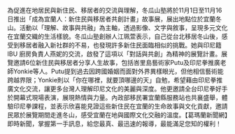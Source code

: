 為促進在地居民與新住民、移居者的交流與理解，冬瓜山塾將於11月1日至11月16日推出「成為宜蘭人：新住民與移居者共創計畫」故事展，展出地點位於宜蘭冬山。活動以「理解、故事與共融」為主軸，透過影像、文字與敘事，呈現多元文化在宜蘭交織的生活樣貌。冬瓜山塾創辦人江珮萱表示，自己從台北移居冬山後，感受到移居者融入新社群的不易，也發現許多新住民面臨相似的挑戰。她與印尼籍 IBU 廚房負責人燕妮的交流，啟發了這項以「對話與共創」為精神的展覽計畫。展覽邀請6位新住民與移居者分享人生故事，包括峇里島藝術家Putu及印尼拳推廣老師Yonkie等人。Putu提到過去因跨國婚姻而面對外界異樣眼光，但他相信藝術能跨越界限；Yonkie則以「你在哪裡，就要頂哪邊的天」自勉，希望藉由印尼拳推廣文化交流，讓更多台灣人理解印尼文化的美麗與深度。他更邀請全台印尼拳好手於開幕式現場表演，展現熱情與力量。內政部移民署宜蘭縣服務站也共襄盛舉，體驗印尼拳課程，並表示欣喜能見證這些新住民在宜蘭的生命故事與文化貢獻，邀請民眾於展覽期間走進冬山，感受宜蘭在地與國際文化交融的溫度。【葛瑪蘭新聞網】即時新聞，掌握第一手訊息，給您最真、最迅速的報導，最能滿足您知的權利！